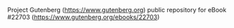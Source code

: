 Project Gutenberg (https://www.gutenberg.org) public repository for eBook #22703 (https://www.gutenberg.org/ebooks/22703)
